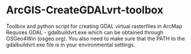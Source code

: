 # ArcGIS-CreateGDALvrt-toolbox
Toolbox and python script for creating GDAL virtual rasterfiles in ArcMap
Requires GDAL - gdalbuildvrt.exe which can be obtained through OSGeo4Win (osgeo.org).
You also need to make sure that the PATH to the gdalbuildvrt.exe file is in your environmental settings.
